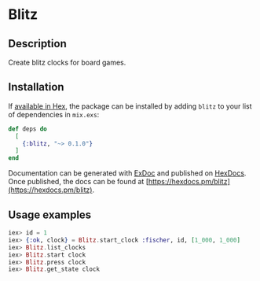 # Blitz

## Description

Create blitz clocks for board games.

## Installation

If [available in Hex](https://hex.pm/docs/publish), the package can be installed
by adding `blitz` to your list of dependencies in `mix.exs`:

```elixir
def deps do
  [
    {:blitz, "~> 0.1.0"}
  ]
end
```

Documentation can be generated with [ExDoc](https://github.com/elixir-lang/ex_doc)
and published on [HexDocs](https://hexdocs.pm). Once published, the docs can
be found at [https://hexdocs.pm/blitz](https://hexdocs.pm/blitz).


## Usage examples

```elixir
iex> id = 1
iex> {:ok, clock} = Blitz.start_clock :fischer, id, [1_000, 1_000]
iex> Blitz.list_clocks
iex> Blitz.start clock
iex> Blitz.press clock
iex> Blitz.get_state clock
```